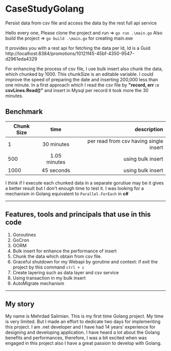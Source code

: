 # CaseStudyGolang
Persist data from csv file and access the data by the rest full api service

Hello every one, 
Please clone the project and run => `go run .\main.go`
Also build the project => `go build .\main.go`  for creating main.exe

It provides you with a rest api for fetching the data per Id, Id is a Guid 
http://localhost:8384/promotions/10121f45-45bf-4350-9547-d2961eda4329

For enhancing the process of csv file, I use bulk insert also chunk the data, which chunked by 1000. This chunkSize is an editable variable.
I could improve the speed of preparing the date and inserting 200,000 less than one minute. In a first approach which I read the csv file by **"record, err := csvLines.Read()"** and insert in Mysql per record it took more the 30 minutes.

## Benchmark

| Chunk Size    | time        | description  |
| ------------- |:-----------:| -----:|
| 1             | 30 minutes  | per read from csv having single insert |
| 500           | 1.05 minutes| using bulk insert |
| 1000          | 45 seconds  | using bulk insert |

 I think if I execute each chunked data in a separate gorutiue may be it gives a better result but I don't enough time to test it. I was looking for a mechanism in Golang equivalent to `Parallel.ForEach` in **c#**
 
---
## Features, tools and principals that use in this code
1. Goroutines
2. GoCron
3. GORM
4. Bulk insert for enhance the performance of insert
5. Chunk the data which obtain from csv file.
6. Graceful shutdown for my Webapi by gorutine and context: if exit the project by this command `ctrl + c`
7. Create layering such as data layer and csv service
8. Using transaction in my bulk insert
9. AutoMigrate mechanism

---
## My story
My name is Mehrdad Salimian. This is my first time Golang project. My time is very limited. But I made an effort to dedicate two days for implementing this project. I am .net developer and I have had 14 years’ experience for designing and developing application. I have heard a lot about the Golang benefits and performances, therefore, I was a bit excited when was engaged in this project also I have a great passion to develop with Golang.




